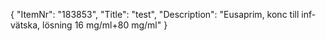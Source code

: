 {
  "ItemNr": "183853",
  "Title": "test",
  "Description": "Eusaprim, konc till inf-vätska, lösning 16 mg/ml+80 mg/ml"
}